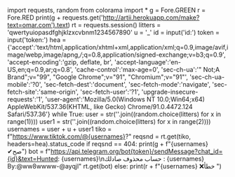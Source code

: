 import requests, random
from colorama import *
g = Fore.GREEN
r = Fore.RED
print(g + requests.get('http://artii.herokuapp.com/make?text=omar.com').text)
rt = requests.session()
litters = 'qwertyuiopasdfghjklzxcvbnm1234567890'
u = '_'
id = input('id:')
token = input('token:')
hea = {'accept':'text/html,application/xhtml+xml,application/xml;q=0.9,image/avif,image/webp,image/apng,*/*;q=0.8,application/signed-exchange;v=b3;q=0.9',
 'accept-encoding':'gzip, deflate, br',
 'accept-language':'en-US,en;q=0.9,ar;q=0.8',
 'cache-control':'max-age=0',
 'sec-ch-ua':'" Not;A Brand";v="99", "Google Chrome";v="91", "Chromium";v="91"',
 'sec-ch-ua-mobile':'?0',
 'sec-fetch-dest':'document',
 'sec-fetch-mode':'navigate',
 'sec-fetch-site':'same-origin',
 'sec-fetch-user':'?1',
 'upgrade-insecure-requests':'1',
 'user-agent':'Mozilla/5.0(Windows NT 10.0;Win64;x64) AppleWebKit/537.36(KHTML, like Gecko) Chrome/91.0.4472.124 Safari/537.36'}
while True:
    user = str(''.join((random.choice(litters) for x in range(1))))
    user1 = str(''.join((random.choice(litters) for x in range(2))))
    usernames = user + u + user1
    tiko = f"https://www.tiktok.com/@{usernames}?"
    reqsnd = rt.get(tiko, headers=hea).status_code
    if reqsnd == 404:
        print(g + f"{usernames} ✔صح")
        bot = f"https://api.telegram.org/bot{token}/sendMessage?chat_id={id}&text=Hunted: {usernames}\nحساب محذوف صادلك : {usernames} By:@ww8wwww-@ayqjl"
        rt.get(bot)
    else:
        print(r + f"{usernames} ❌خطأ  ")
